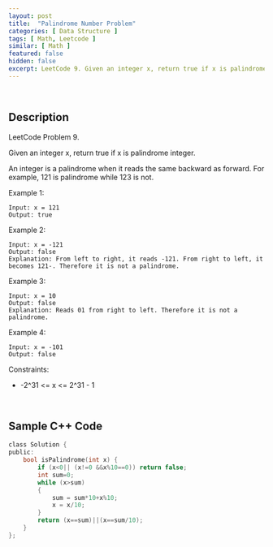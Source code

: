 ```yaml
---
layout: post
title:  "Palindrome Number Problem"
categories: [ Data Structure ]
tags: [ Math, Leetcode ]
similar: [ Math ]
featured: false
hidden: false
excerpt: LeetCode 9. Given an integer x, return true if x is palindrome integer.
---
```


<br />

## Description

LeetCode Problem 9. 

Given an integer x, return true if x is palindrome integer.

An integer is a palindrome when it reads the same backward as forward. For example, 121 is palindrome while 123 is not.

 

Example 1:
```
Input: x = 121
Output: true
```

Example 2:
```
Input: x = -121
Output: false
Explanation: From left to right, it reads -121. From right to left, it becomes 121-. Therefore it is not a palindrome.
```

Example 3:
```
Input: x = 10
Output: false
Explanation: Reads 01 from right to left. Therefore it is not a palindrome.
```

Example 4:
```
Input: x = -101
Output: false
``` 

Constraints:

* -2^31 <= x <= 2^31 - 1


<br />

## Sample C++ Code


```c
class Solution {
public:
    bool isPalindrome(int x) {
        if (x<0|| (x!=0 &&x%10==0)) return false;
        int sum=0;
        while (x>sum)
        {
            sum = sum*10+x%10;
            x = x/10;
        }
        return (x==sum)||(x==sum/10);
    }
};
```

